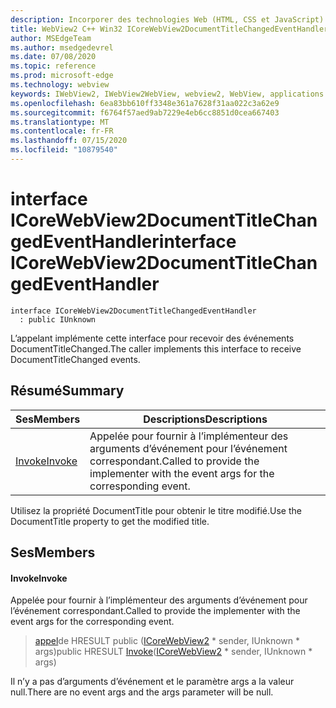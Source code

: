 ```yaml
---
description: Incorporer des technologies Web (HTML, CSS et JavaScript) dans vos applications natives avec le contrôle Microsoft Edge WebView2
title: WebView2 C++ Win32 ICoreWebView2DocumentTitleChangedEventHandler
author: MSEdgeTeam
ms.author: msedgedevrel
ms.date: 07/08/2020
ms.topic: reference
ms.prod: microsoft-edge
ms.technology: webview
keywords: IWebView2, IWebView2WebView, webview2, WebView, applications Win32, Win32, Edge, ICoreWebView2, ICoreWebView2Controller, contrôle de navigateur, html Edge, ICoreWebView2DocumentTitleChangedEventHandler
ms.openlocfilehash: 6ea83bb610ff3348e361a7628f31aa022c3a62e9
ms.sourcegitcommit: f6764f57aed9ab7229e4eb6cc8851d0cea667403
ms.translationtype: MT
ms.contentlocale: fr-FR
ms.lasthandoff: 07/15/2020
ms.locfileid: "10879540"
---
```

# <span data-ttu-id="cc815-104">interface ICoreWebView2DocumentTitleChangedEventHandler</span><span class="sxs-lookup"><span data-stu-id="cc815-104">interface ICoreWebView2DocumentTitleChangedEventHandler</span></span> 

```
interface ICoreWebView2DocumentTitleChangedEventHandler
  : public IUnknown
```

<span data-ttu-id="cc815-105">L’appelant implémente cette interface pour recevoir des événements DocumentTitleChanged.</span><span class="sxs-lookup"><span data-stu-id="cc815-105">The caller implements this interface to receive DocumentTitleChanged events.</span></span>

## <span data-ttu-id="cc815-106">Résumé</span><span class="sxs-lookup"><span data-stu-id="cc815-106">Summary</span></span>

 <span data-ttu-id="cc815-107">Ses</span><span class="sxs-lookup"><span data-stu-id="cc815-107">Members</span></span>                        | <span data-ttu-id="cc815-108">Descriptions</span><span class="sxs-lookup"><span data-stu-id="cc815-108">Descriptions</span></span>
--------------------------------|---------------------------------------------
[<span data-ttu-id="cc815-109">Invoke</span><span class="sxs-lookup"><span data-stu-id="cc815-109">Invoke</span></span>](#invoke) | <span data-ttu-id="cc815-110">Appelée pour fournir à l’implémenteur des arguments d’événement pour l’événement correspondant.</span><span class="sxs-lookup"><span data-stu-id="cc815-110">Called to provide the implementer with the event args for the corresponding event.</span></span>

<span data-ttu-id="cc815-111">Utilisez la propriété DocumentTitle pour obtenir le titre modifié.</span><span class="sxs-lookup"><span data-stu-id="cc815-111">Use the DocumentTitle property to get the modified title.</span></span>

## <span data-ttu-id="cc815-112">Ses</span><span class="sxs-lookup"><span data-stu-id="cc815-112">Members</span></span>

#### <span data-ttu-id="cc815-113">Invoke</span><span class="sxs-lookup"><span data-stu-id="cc815-113">Invoke</span></span> 

<span data-ttu-id="cc815-114">Appelée pour fournir à l’implémenteur des arguments d’événement pour l’événement correspondant.</span><span class="sxs-lookup"><span data-stu-id="cc815-114">Called to provide the implementer with the event args for the corresponding event.</span></span>

> <span data-ttu-id="cc815-115">[appel](#invoke)de HRESULT public ([ICoreWebView2](icorewebview2.md) \* sender, IUnknown \* args)</span><span class="sxs-lookup"><span data-stu-id="cc815-115">public HRESULT [Invoke](#invoke)([ICoreWebView2](icorewebview2.md) \* sender, IUnknown \* args)</span></span>

<span data-ttu-id="cc815-116">Il n’y a pas d’arguments d’événement et le paramètre args a la valeur null.</span><span class="sxs-lookup"><span data-stu-id="cc815-116">There are no event args and the args parameter will be null.</span></span>

